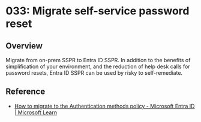 # 033: Migrate self-service password reset

## Overview

Migrate from on-prem SSPR to Entra ID SSPR. In addition to the benefits of simplification of your environment, and the reduction of help desk calls for password resets, Entra ID SSPR can be used by risky to self-remediate.

## Reference

* [How to migrate to the Authentication methods policy - Microsoft Entra ID | Microsoft Learn](https://learn.microsoft.com/en-us/entra/identity/authentication/how-to-authentication-methods-manage)

